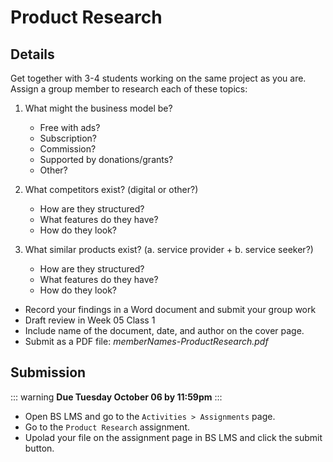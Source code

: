 # Product Research

## Details

Get together with 3-4 students working on the same project as you are.
Assign a group member to research each of these topics:

1. What might the business model be?
    - Free with ads?
    - Subscription?
    - Commission?
    - Supported by donations/grants?
    - Other?

2. What competitors exist? (digital or other?)
    - How are they structured?
    - What features do they have?
    - How do they look?

3. What similar products exist? (a. service provider + b. service seeker?)
    - How are they structured?
    - What features do they have?
    - How do they look?


- Record your findings in a Word document and submit your group work 
- Draft review in Week 05 Class 1
- Include name of the document, date, and author on the cover page.
- Submit as a PDF file: _memberNames-ProductResearch.pdf_


## Submission

::: warning
**Due Tuesday October 06 by 11:59pm**
:::

- Open BS LMS and go to the `Activities > Assignments` page.
- Go to the `Product Research` assignment.
- Upolad your file on the assignment page in BS LMS and click the submit button.